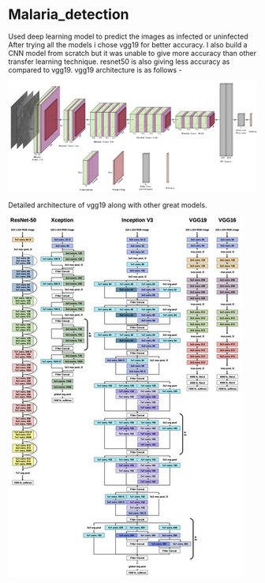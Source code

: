 # Malaria_detection
Used deep learning model to predict the images as infected or uninfected
After trying all the models i chose vgg19 for better accuracy.
I also build a CNN model from scratch but it was unable to give more accuracy than other transfer learning technique.
resnet50 is also giving less accuracy as compared to vgg19.
vgg19 architecture is as follows - 


![](Images/vgg19.png)


Detailed architecture of vgg19 along with other great models.

![](Images/vgg191.png)
